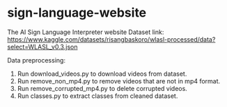 # sign-language-website
The AI Sign Language Interpreter website 
Dataset link: https://www.kaggle.com/datasets/risangbaskoro/wlasl-processed/data?select=WLASL_v0.3.json

Data preprocessing:
1.  Run download_videos.py to download videos from dataset.
2.  Run remove_non_mp4.py to remove videos that are not in mp4 format.
3.  Run remove_corrupted_mp4.py to delete corrupted videos.
4.  Run classes.py to extract classes from cleaned dataset.